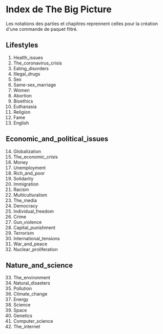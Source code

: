 # Index de The Big Picture

Les notations des parties et chapitres reprennent celles pour la création d'une commande de paquet filtré.

## Lifestyles

1. Health_issues
2. The_coronavirus_crisis
3. Eating_disorders
4. Illegal_drugs
5. Sex
6. Same-sex_marriage
7. Women
8. Abortion
9. Bioethics
10. Euthanasia
11. Religion
12. Fame
13. English

## Economic_and_political_issues

14. Globalization
15. The_economic_crisis
16. Money
17. Unemployment
18. Rich_and_poor
19. Solidarity
20. Immigration
21. Racism
22. Multiculturalism
23. The_media
24. Democracy
25. Individual_freedom
26. Crime
27. Gun_violence
28. Capital_punishment
29. Terrorism
30. International_tensions
31. War_and_peace
32. Nuclear_proliferation

## Nature_and_science

33. The_environment
34. Natural_disasters
35. Pollution
36. Climate_change
37. Energy
38. Science
39. Space
40. Genetics
41. Computer_science
42. The_internet
